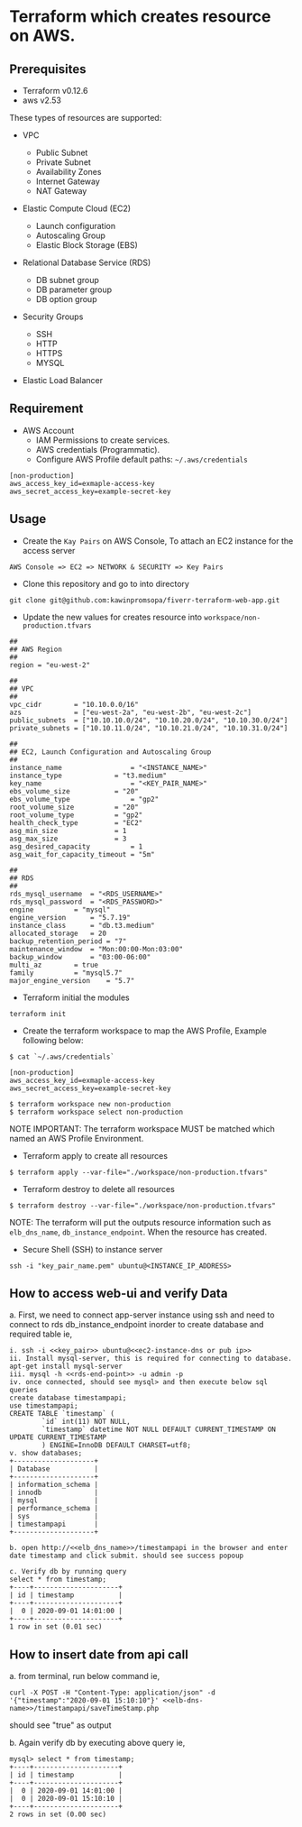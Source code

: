 # Terraform which creates resource on AWS.

## Prerequisites
- Terraform v0.12.6
- aws v2.53

These types of resources are supported:

- VPC
   - Public Subnet
   - Private Subnet
   - Availability Zones
   - Internet Gateway
   - NAT Gateway

- Elastic Compute Cloud (EC2)
   - Launch configuration
   - Autoscaling Group
   - Elastic Block Storage (EBS)

- Relational Database Service (RDS)
   - DB subnet group
   - DB parameter group
   - DB option group

- Security Groups
   - SSH
   - HTTP
   - HTTPS
   - MYSQL

- Elastic Load Balancer

## Requirement

- AWS Account
   - IAM Permissions to create services.
   - AWS credentials (Programmatic).
   - Configure AWS Profile default paths: `~/.aws/credentials`

```
[non-production]
aws_access_key_id=exmaple-access-key
aws_secret_access_key=example-secret-key
```

## Usage

- Create the `Kay Pairs` on AWS Console, To attach an EC2 instance for the access server

```
AWS Console => EC2 => NETWORK & SECURITY => Key Pairs
```

- Clone this repository and go to into directory

```
git clone git@github.com:kawinpromsopa/fiverr-terraform-web-app.git
```

- Update the new values for creates resource into `workspace/non-production.tfvars`

```
##
## AWS Region
##
region = "eu-west-2"

##
## VPC
##
vpc_cidr        = "10.10.0.0/16"
azs             = ["eu-west-2a", "eu-west-2b", "eu-west-2c"]
public_subnets  = ["10.10.10.0/24", "10.10.20.0/24", "10.10.30.0/24"]
private_subnets = ["10.10.11.0/24", "10.10.21.0/24", "10.10.31.0/24"]

##
## EC2, Launch Configuration and Autoscaling Group
##
instance_name                 = "<INSTANCE_NAME>"
instance_type		      = "t3.medium"
key_name      	              = "<KEY_PAIR_NAME>"
ebs_volume_size 	      = "20"
ebs_volume_type               = "gp2"
root_volume_size 	      = "20"
root_volume_type 	      = "gp2"
health_check_type 	      = "EC2"
asg_min_size      	      = 1
asg_max_size      	      = 3
asg_desired_capacity 	      = 1
asg_wait_for_capacity_timeout = "5m"

##
## RDS
##
rds_mysql_username 	= "<RDS_USERNAME>"
rds_mysql_password 	= "<RDS_PASSWORD>"
engine 		   	= "mysql"
engine_version     	= "5.7.19"
instance_class     	= "db.t3.medium"
allocated_storage  	= 20
backup_retention_period = "7"
maintenance_window 	= "Mon:00:00-Mon:03:00"
backup_window 		= "03:00-06:00"
multi_az 		= true
family 			= "mysql5.7"
major_engine_version 	= "5.7"
```

- Terraform initial the modules

```
terraform init
```

- Create the terraform workspace to map the AWS Profile, Example following below:

```
$ cat `~/.aws/credentials`

[non-production]
aws_access_key_id=exmaple-access-key
aws_secret_access_key=example-secret-key

$ terraform workspace new non-production
$ terraform workspace select non-production
```
NOTE IMPORTANT: The terraform workspace MUST be matched which named an AWS Profile Environment.

- Terraform apply to create all resources

```
$ terraform apply --var-file="./workspace/non-production.tfvars"
```

- Terraform destroy to delete all resources

```
$ terraform destroy --var-file="./workspace/non-production.tfvars"
```

NOTE: The terraform will put the outputs resource information such as `elb_dns_name`, `db_instance_endpoint`. When the resource has created.

- Secure Shell (SSH) to instance server

```
ssh -i "key_pair_name.pem" ubuntu@<INSTANCE_IP_ADDRESS>
```

## How to access web-ui and verify Data

a. First, we need to connect app-server instance using ssh and need to connect to rds db_instance_endpoint inorder to create database and required table ie,
```
i. ssh -i <<key_pair>> ubuntu@<<ec2-instance-dns or pub ip>>
ii. Install mysql-server, this is required for connecting to database.
apt-get install mysql-server
iii. mysql -h <<rds-end-point>> -u admin -p
iv. once connected, should see mysql> and then execute below sql queries
create database timestampapi;
use timestampapi;
CREATE TABLE `timestamp` (
        `id` int(11) NOT NULL,
        `timestamp` datetime NOT NULL DEFAULT CURRENT_TIMESTAMP ON UPDATE CURRENT_TIMESTAMP
        ) ENGINE=InnoDB DEFAULT CHARSET=utf8;
v. show databases;
+--------------------+
| Database           |
+--------------------+
| information_schema |
| innodb             |
| mysql              |
| performance_schema |
| sys                |
| timestampapi       |
+--------------------+

b. open http://<<elb_dns_name>>/timestampapi in the browser and enter date timestamp and click submit. should see success popoup

c. Verify db by running query
select * from timestamp;
+----+---------------------+
| id | timestamp           |
+----+---------------------+
|  0 | 2020-09-01 14:01:00 |
+----+---------------------+
1 row in set (0.01 sec)
```
## How to insert date from api call
a. from terminal, run below command ie,
```
curl -X POST -H "Content-Type: application/json" -d '{"timestamp":"2020-09-01 15:10:10"}' <<elb-dns-name>>/timestampapi/saveTimeStamp.php
```
should see "true" as output

b. Again verify db by executing above query ie,
```
mysql> select * from timestamp;
+----+---------------------+
| id | timestamp           |
+----+---------------------+
|  0 | 2020-09-01 14:01:00 |
|  0 | 2020-09-01 15:10:10 |
+----+---------------------+
2 rows in set (0.00 sec)
```
